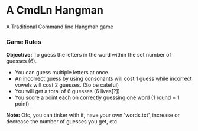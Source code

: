 # A CmdLn Hangman
A Traditional Command line Hangman game


### Game Rules
**Objective:** To guess the letters in the word within the set number of guesses (6).
- You can guess multiple letters at once.
- An incorrect guess by using consonants will cost 1 guess while incorrect vowels will cost 2 guesses. (So be cateful)
- You will get a total of 6 guesses (6 lives[?])
- You score a point each on correctly guessing one word (1 round = 1 point)

**Note:** Ofc, you can tinker with it, have your own 'words.txt', increase or decrease the number of guesses you get, etc.
